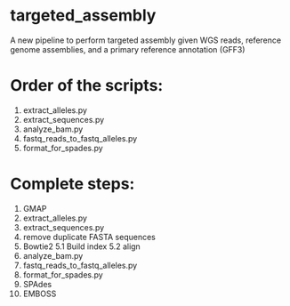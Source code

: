 # targeted_assembly
A new pipeline to perform targeted assembly given WGS reads, reference genome assemblies, and a primary reference annotation (GFF3)

# Order of the scripts:
1. extract_alleles.py
2. extract_sequences.py
3. analyze_bam.py
4. fastq_reads_to_fastq_alleles.py
5. format_for_spades.py

# Complete steps:
1. GMAP
2. extract_alleles.py
3. extract_sequences.py
4. remove duplicate FASTA sequences
5. Bowtie2
5.1 Build index
5.2 align
6. analyze_bam.py
7. fastq_reads_to_fastq_alleles.py
8. format_for_spades.py
9. SPAdes
10. EMBOSS
